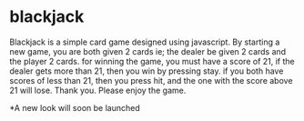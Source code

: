 # blackjack
Blackjack is a simple card game designed using javascript. 
By starting a new game, you are both given 2 cards ie; the dealer be given 2 cards and the player 2 cards.
for winning the game, you must have a score of 21, if the dealer gets more than 21, then you win by pressing stay. if you both have scores of less than 21, then you press hit, and the one with the score above 21 will lose. Thank you. Please enjoy the game.

*A new look will soon be launched
